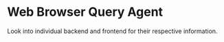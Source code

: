 # Web Browser Query Agent

Look into individual backend and frontend for their respective information.
